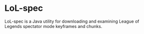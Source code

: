 LoL-spec
========

LoL-spec is a Java utility for downloading and examining League of Legends spectator mode keyframes and chunks.
